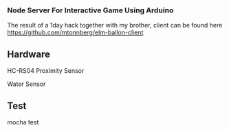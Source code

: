 ### Node Server For Interactive Game Using Arduino

The result of a 1day hack together with my brother, client can be found here https://github.com/mtonnberg/elm-ballon-client

## Hardware
HC-RS04 Proximity Sensor

Water Sensor

## Test
mocha test
